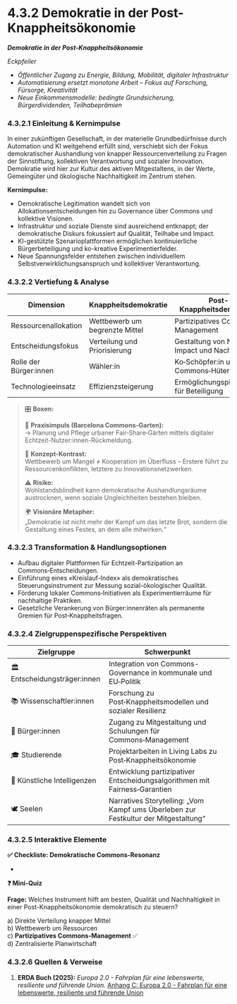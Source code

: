 # 4.3.2 Demokratie in der Post-Knappheitsökonomie

_**Demokratie in der Post-Knappheitsökonomie**_

_Eckpfeiler_

* _Öffentlicher Zugang zu Energie, Bildung, Mobilität, digitaler Infrastruktur_
* _Automatisierung ersetzt monotone Arbeit – Fokus auf Forschung, Fürsorge, Kreativität_
* _Neue Einkommensmodelle: bedingte Grundsicherung, Bürgerdividenden, Teilhabeprämien_

### 4.3.2.1 Einleitung & Kernimpulse

In einer zukünftigen Gesellschaft, in der materielle Grundbedürfnisse durch Automation und KI weitgehend erfüllt sind, verschiebt sich der Fokus demokratischer Aushandlung von knapper Ressourcenverteilung zu Fragen der Sinnstiftung, kollektiven Verantwortung und sozialer Innovation. Demokratie wird hier zur Kultur des aktiven Mitgestaltens, in der Werte, Gemeingüter und ökologische Nachhaltigkeit im Zentrum stehen.

**Kernimpulse:**

* Demokratische Legitimation wandelt sich von Allokationsentscheidungen hin zu Governance über Commons und kollektive Visionen.
* Infrastruktur und soziale Dienste sind ausreichend entknappt; der demokratische Diskurs fokussiert auf Qualität, Teilhabe und Impact.
* KI-gestützte Szenarioplattformen ermöglichen kontinuierliche Bürgerbeteiligung und ko-kreative Experimentierfelder.
* Neue Spannungsfelder entstehen zwischen individuellem Selbstverwirklichungsanspruch und kollektiver Verantwortung.

### 4.3.2.2 Vertiefung & Analyse

| Dimension              | Knappheitsdemokratie           | Post-Knappheitsdemokratie                         |
| ---------------------- | ------------------------------ | ------------------------------------------------- |
| Ressourcenallokation   | Wettbewerb um begrenzte Mittel | Partizipatives Commons-Management                 |
| Entscheidungsfokus     | Verteilung und Priorisierung   | Gestaltung von Nutzung, Impact und Nachhaltigkeit |
| Rolle der Bürger:innen | Wähler:in                      | Ko‑Schöpfer:in und Commons‑Hüter:in               |
| Technologieeinsatz     | Effizienzsteigerung            | Ermöglichungsplattformen für Beteiligung          |

> 🎛️ **Boxen:**
>
> 📌 **Praxisimpuls (Barcelona Commons-Garten):**> \
> → Planung und Pflege urbaner Fair‑Share‑Gärten mittels digitaler Echtzeit-Nutzer:innen-Rückmeldung.
>
> 🧠 **Konzept-Kontrast:**> \
> Wettbewerb um Mangel ≠ Kooperation im Überfluss – Erstere führt zu Ressourcenkonflikten, letztere zu Innovationsnetzwerken.
>
> ⚠️ **Risiko:**> \
> Wohlstandsblindheit kann demokratische Aushandlungsräume austrocknen, wenn soziale Ungleichheiten bestehen bleiben.
>
> 🌍 **Visionäre Metapher:**> \
> „Demokratie ist nicht mehr der Kampf um das letzte Brot, sondern die Gestaltung eines Festes, an dem alle mitwirken.“

### 4.3.2.3 Transformation & Handlungsoptionen

* Aufbau digitaler Plattformen für Echtzeit-Partizipation an Commons‑Entscheidungen.
* Einführung eines «Kreislauf-Index» als demokratisches Steuerungsinstrument zur Messung sozial-ökologischer Qualität.
* Förderung lokaler Commons‑Initiativen als Experimentierräume für nachhaltige Praktiken.
* Gesetzliche Verankerung von Bürger:innenräten als permanente Gremien für Post‑Knappheitsfragen.

### 4.3.2.4 Zielgruppenspezifische Perspektiven

| Zielgruppe                    | Schwerpunkt                                                                         |
| ----------------------------- | ----------------------------------------------------------------------------------- |
| 🏛️ Entscheidungsträger:innen | Integration von Commons-Governance in kommunale und EU‑Politik                      |
| 📚 Wissenschaftler:innen      | Forschung zu Post‑Knappheitsmodellen und sozialer Resilienz                         |
| 🧍 Bürger:innen               | Zugang zu Mitgestaltung und Schulungen für Commons‑Management                       |
| 🎓 Studierende                | Projektarbeiten in Living Labs zu Post‑Knappheitsökonomie                           |
| 🤖 Künstliche Intelligenzen   | Entwicklung partizipativer Entscheidungsalgorithmen mit Fairness‑Garantien          |
| 🕊️ Seelen                    | Narratives Storytelling: „Vom Kampf ums Überleben zur Festkultur der Mitgestaltung“ |

### 4.3.2.5 Interaktive Elemente

**✅ Checkliste: Demokratische Commons-Resonanz**

*

**❓ Mini-Quiz**

**Frage:** Welches Instrument hilft am besten, Qualität und Nachhaltigkeit in einer Post-Knappheitsökonomie demokratisch zu steuern?

a) Direkte Verteilung knapper Mittel\
b) Wettbewerb um Ressourcen\
c) **Partizipatives Commons‑Management** ✅\
d) Zentralisierte Planwirtschaft

### 4.3.2.6 Quellen & Verweise

1. **ERDA Buch (2025):** _Europa 2.0 - Fahrplan für eine lebenswerte, resiliente und führende Union._ [Anhang C: Europa 2.0 - Fahrplan für eine lebenswerte, resiliente und führende Union](../../anhang-c-europa-2.0-fahrplan-fur-eine-lebenswerte-resiliente-und-fuhrende-union.md)
